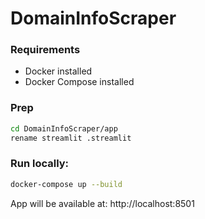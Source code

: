 # DomainInfoScraper

###  Requirements
- Docker installed
- Docker Compose installed

###  Prep

```bash
cd DomainInfoScraper/app
rename streamlit .streamlit
```

### Run locally:

```bash
docker-compose up --build
```

App will be available at: http://localhost:8501
